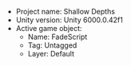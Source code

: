 <!-- UNITY CODE ASSIST INSTRUCTIONS START -->
- Project name: Shallow Depths
- Unity version: Unity 6000.0.42f1
- Active game object:
  - Name: FadeScript
  - Tag: Untagged
  - Layer: Default
<!-- UNITY CODE ASSIST INSTRUCTIONS END -->